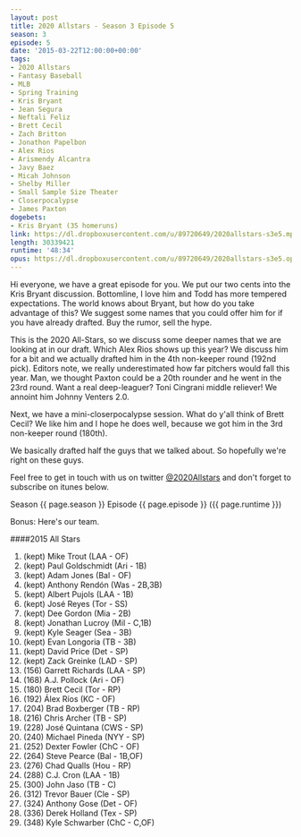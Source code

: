 ```yaml
---
layout: post
title: 2020 Allstars - Season 3 Episode 5
season: 3
episode: 5
date: '2015-03-22T12:00:00+00:00'
tags:
- 2020 Allstars
- Fantasy Baseball
- MLB
- Spring Training
- Kris Bryant
- Jean Segura
- Neftali Feliz
- Brett Cecil
- Zach Britton
- Jonathon Papelbon
- Alex Rios
- Arismendy Alcantra
- Javy Baez
- Micah Johnson
- Shelby Miller
- Small Sample Size Theater
- Closerpocalypse
- James Paxton
dogebets:
- Kris Bryant (35 homeruns)
link: https://dl.dropboxusercontent.com/u/89720649/2020allstars-s3e5.mp3
length: 30339421
runtime: '48:34'
opus: https://dl.dropboxusercontent.com/u/89720649/2020allstars-s3e5.opus
---
```

Hi everyone, we have a great episode for you.  We put our two cents into the Kris Bryant discussion.  Bottomline, I love him and Todd has more tempered expectations.  The world knows about Bryant, but how do you take advantage of this?  We suggest some names that you could offer him for if you have already drafted.  Buy the rumor, sell the hype.  

This is the 2020 All-Stars, so we discuss some deeper names that we are looking at in our draft.  Which Alex Rios shows up this year?  We discuss him for a bit and we actually drafted him in the 4th non-keeper round (192nd pick).  Editors note, we really underestimated how far pitchers would fall this year.  Man, we thought Paxton could be a 20th rounder and he went in the 23rd round.  Want a real deep-leaguer?  Toni Cingrani middle reliever!  We annoint him Johnny Venters 2.0.  

Next, we have a mini-closerpocalypse session.  What do y'all think of Brett Cecil?  We like him and I hope he does well, because we got him in the 3rd non-keeper round (180th).  

We basically drafted half the guys that we talked about.  So hopefully we're right on these guys.  

Feel free to get in touch with us on twitter [@2020Allstars](https://twitter.com/2020allstars) and don't forget to subscribe on itunes below.  

Season {{ page.season }} Episode {{ page.episode }} ({{ page.runtime }})

Bonus:  Here's our team.

####2015 All Stars

1.	(kept)	Mike Trout (LAA - OF)
2.	(kept)	Paul Goldschmidt (Ari - 1B)
3.	(kept)	Adam Jones (Bal - OF)
4.	(kept)	Anthony Rendón (Was - 2B,3B)
5.	(kept)	Albert Pujols (LAA - 1B)
6.	(kept)	José Reyes (Tor - SS)
7.	(kept)	Dee Gordon (Mia - 2B)
8.	(kept)	Jonathan Lucroy (Mil - C,1B)
9.	(kept)	Kyle Seager (Sea - 3B)
10.	(kept)	Evan Longoria (TB - 3B)
11.	(kept)	David Price (Det - SP)
12.	(kept) 	Zack Greinke (LAD - SP)
13.	(156)	Garrett Richards (LAA - SP)
14.	(168)	A.J. Pollock (Ari - OF)
15.	(180)	Brett Cecil (Tor - RP)
16.	(192)	Álex Ríos (KC - OF)
17.	(204)	Brad Boxberger (TB - RP)
18.	(216)	Chris Archer (TB - SP)
19.	(228)	José Quintana (CWS - SP)
20.	(240)	Michael Pineda (NYY - SP)
21.	(252)	Dexter Fowler (ChC - OF)
22.	(264)	Steve Pearce (Bal - 1B,OF)
23.	(276)	Chad Qualls (Hou - RP)
24.	(288)	C.J. Cron (LAA - 1B)
25.	(300)	John Jaso (TB - C)
26.	(312)	Trevor Bauer (Cle - SP)
27.	(324)	Anthony Gose (Det - OF)
28.	(336)	Derek Holland (Tex - SP)
29.	(348)	Kyle Schwarber (ChC - C,OF)
